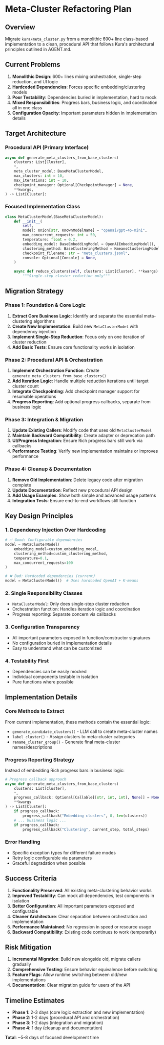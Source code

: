 # Meta-Cluster Refactoring Plan

## Overview

Migrate `kura/meta_cluster.py` from a monolithic 600+ line class-based implementation to a clean, procedural API that follows Kura's architectural principles outlined in AGENT.md.

## Current Problems

1. **Monolithic Design**: 600+ lines mixing orchestration, single-step reduction, and UI logic
2. **Hardcoded Dependencies**: Forces specific embedding/clustering models
3. **Poor Testability**: Dependencies buried in implementation, hard to mock
4. **Mixed Responsibilities**: Progress bars, business logic, and coordination all in one class
5. **Configuration Opacity**: Important parameters hidden in implementation details

## Target Architecture

### Procedural API (Primary Interface)
```python
async def generate_meta_clusters_from_base_clusters(
    clusters: List[Cluster],
    *,
    meta_cluster_model: BaseMetaClusterModel,
    max_clusters: int = 10,
    max_iterations: int = 10,
    checkpoint_manager: Optional[CheckpointManager] = None,
    **kwargs,
) -> List[Cluster]:
```

### Focused Implementation Class
```python
class MetaClusterModel(BaseMetaClusterModel):
    def __init__(
        self,
        model: Union[str, KnownModelName] = "openai/gpt-4o-mini",
        max_concurrent_requests: int = 50,
        temperature: float = 0.2,
        embedding_model: BaseEmbeddingModel = OpenAIEmbeddingModel(),
        clustering_method: BaseClusteringMethod = KmeansClusteringModel(12),
        checkpoint_filename: str = "meta_clusters.jsonl",
        console: Optional[Console] = None,
    )
    
    async def reduce_clusters(self, clusters: List[Cluster], **kwargs) -> List[Cluster]:
        """Single-step cluster reduction only"""
```

## Migration Strategy

### Phase 1: Foundation & Core Logic
1. **Extract Core Business Logic**: Identify and separate the essential meta-clustering algorithms
2. **Create New Implementation**: Build new `MetaClusterModel` with dependency injection
3. **Implement Single-Step Reduction**: Focus only on one iteration of cluster reduction
4. **Add Basic Tests**: Ensure core functionality works in isolation

### Phase 2: Procedural API & Orchestration
1. **Implement Orchestration Function**: Create `generate_meta_clusters_from_base_clusters()`
2. **Add Iteration Logic**: Handle multiple reduction iterations until target cluster count
3. **Integrate Checkpointing**: Add checkpoint manager support for resumable operations
4. **Progress Reporting**: Add optional progress callbacks, separate from business logic

### Phase 3: Integration & Migration
1. **Update Existing Callers**: Modify code that uses old `MetaClusterModel`
2. **Maintain Backward Compatibility**: Create adapter or deprecation path
3. **UI/Progress Integration**: Ensure Rich progress bars still work via callbacks
4. **Performance Testing**: Verify new implementation maintains or improves performance

### Phase 4: Cleanup & Documentation
1. **Remove Old Implementation**: Delete legacy code after migration complete
2. **Update Documentation**: Reflect new procedural API design
3. **Add Usage Examples**: Show both simple and advanced usage patterns
4. **Integration Tests**: Ensure end-to-end workflows still function

## Key Design Principles

### 1. Dependency Injection Over Hardcoding
```python
# ✅ Good: Configurable dependencies
model = MetaClusterModel(
    embedding_model=custom_embedding_model,
    clustering_method=custom_clustering_method,
    temperature=0.1,
    max_concurrent_requests=100
)

# ❌ Bad: Hardcoded dependencies (current)
model = MetaClusterModel()  # Uses hardcoded OpenAI + K-means
```

### 2. Single Responsibility Classes
- `MetaClusterModel`: Only does single-step cluster reduction
- Orchestration function: Handles iteration logic and coordination
- Progress reporting: Separate concern via callbacks

### 3. Configuration Transparency
- All important parameters exposed in function/constructor signatures
- No configuration buried in implementation details
- Easy to understand what can be customized

### 4. Testability First
- Dependencies can be easily mocked
- Individual components testable in isolation
- Pure functions where possible

## Implementation Details

### Core Methods to Extract
From current implementation, these methods contain the essential logic:
- `generate_candidate_clusters()` - LLM call to create meta-cluster names
- `label_cluster()` - Assign clusters to meta-cluster categories  
- `rename_cluster_group()` - Generate final meta-cluster names/descriptions

### Progress Reporting Strategy
Instead of embedding Rich progress bars in business logic:
```python
# Progress callback approach
async def generate_meta_clusters_from_base_clusters(
    clusters: List[Cluster],
    *,
    progress_callback: Optional[Callable[[str, int, int], None]] = None,
    **kwargs
) -> List[Cluster]:
    if progress_callback:
        progress_callback("Embedding clusters", 0, len(clusters))
    # ... business logic ...
    if progress_callback:
        progress_callback("Clustering", current_step, total_steps)
```

### Error Handling
- Specific exception types for different failure modes
- Retry logic configurable via parameters
- Graceful degradation when possible

## Success Criteria

1. **Functionality Preserved**: All existing meta-clustering behavior works
2. **Improved Testability**: Can mock all dependencies, test components in isolation
3. **Better Configuration**: All important parameters exposed and configurable
4. **Cleaner Architecture**: Clear separation between orchestration and implementation
5. **Performance Maintained**: No regression in speed or resource usage
6. **Backward Compatibility**: Existing code continues to work (temporarily)

## Risk Mitigation

1. **Incremental Migration**: Build new alongside old, migrate callers gradually
2. **Comprehensive Testing**: Ensure behavior equivalence before switching
3. **Feature Flags**: Allow runtime switching between old/new implementations
4. **Documentation**: Clear migration guide for users of the API

## Timeline Estimates

- **Phase 1**: 2-3 days (core logic extraction and new implementation)
- **Phase 2**: 1-2 days (procedural API and orchestration)  
- **Phase 3**: 1-2 days (integration and migration)
- **Phase 4**: 1 day (cleanup and documentation)

**Total**: ~5-8 days of focused development time
